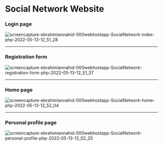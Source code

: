 # Social Network Website

### Login page

![screencapture-ebrahimiannahid-000webhostapp-SocialNetwork-index-php-2022-05-13-12_51_28](https://user-images.githubusercontent.com/82975802/168250335-c5ef86ea-f775-46f3-bcdc-af5fe5f5871c.png)


---

### Registration form

![screencapture-ebrahimiannahid-000webhostapp-SocialNetwork-registration-form-php-2022-05-13-12_51_37](https://user-images.githubusercontent.com/82975802/168250374-2ca5ab9d-9a35-4039-80b4-8389e5788758.png)


---

### Home page

![screencapture-ebrahimiannahid-000webhostapp-SocialNetwork-home-php-2022-05-13-12_52_04](https://user-images.githubusercontent.com/82975802/168250441-0ca2b3a0-8556-44d8-a30d-2aac7f131f89.png)


---

### Personal profile page

![screencapture-ebrahimiannahid-000webhostapp-SocialNetwork-personal-profile-php-2022-05-13-12_52_25](https://user-images.githubusercontent.com/82975802/168250473-17dabeec-93d7-4ac0-8c24-88ff44bec01e.png)

